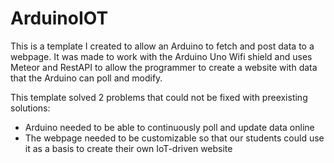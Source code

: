 # ArduinoIOT
This is a template I created to allow an Arduino to fetch and post data to a webpage.  It was made to work with the Arduino Uno Wifi shield and uses Meteor and RestAPI to allow the programmer to create a website with data that the Arduino can poll and modify.

This template solved 2 problems that could not be fixed with preexisting solutions:
* Arduino needed to be able to continuously poll and update data online
* The webpage needed to be customizable so that our students could use it as a basis to create their own IoT-driven website
